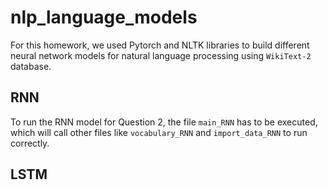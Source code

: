 # nlp_language_models

For this homework, we used Pytorch and NLTK libraries to build different neural network models for natural language processing using ```WikiText-2``` database.

## RNN

To run the RNN model for Question 2, the file ```main_RNN``` has to be executed, which will call other files like ```vocabulary_RNN``` and ```import_data_RNN``` to run correctly.


## LSTM
